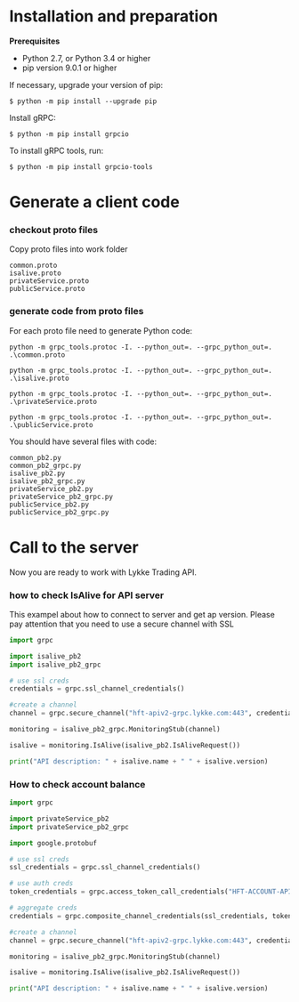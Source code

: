 # Installation and preparation

**Prerequisites**

* Python 2.7, or Python 3.4 or higher
* pip version 9.0.1 or higher

If necessary, upgrade your version of pip:

```
$ python -m pip install --upgrade pip
```

Install gRPC:

```
$ python -m pip install grpcio
```

To install gRPC tools, run:

```
$ python -m pip install grpcio-tools
```

# Generate a client code

### checkout proto files
Copy proto files into work folder

```
common.proto
isalive.proto
privateService.proto
publicService.proto
```

### generate code from proto files

For each proto file need to generate Python code:

```
python -m grpc_tools.protoc -I. --python_out=. --grpc_python_out=. .\common.proto

python -m grpc_tools.protoc -I. --python_out=. --grpc_python_out=. .\isalive.proto

python -m grpc_tools.protoc -I. --python_out=. --grpc_python_out=. .\privateService.proto

python -m grpc_tools.protoc -I. --python_out=. --grpc_python_out=. .\publicService.proto
```

You should have several files with code:

```
common_pb2.py
common_pb2_grpc.py
isalive_pb2.py
isalive_pb2_grpc.py
privateService_pb2.py
privateService_pb2_grpc.py
publicService_pb2.py
publicService_pb2_grpc.py
```

# Call to the server

Now you are ready to work with Lykke Trading API.

### how to check IsAlive for API server

This exampel about how to connect to server and get ap version. 
Please pay attention that you need to use a secure channel with SSL

```python
import grpc

import isalive_pb2
import isalive_pb2_grpc

# use ssl creds
credentials = grpc.ssl_channel_credentials()

#create a channel
channel = grpc.secure_channel("hft-apiv2-grpc.lykke.com:443", credentials)

monitoring = isalive_pb2_grpc.MonitoringStub(channel)

isalive = monitoring.IsAlive(isalive_pb2.IsAliveRequest())

print("API description: " + isalive.name + " " + isalive.version)
```

### How to check account balance

```python
import grpc

import privateService_pb2
import privateService_pb2_grpc

import google.protobuf

# use ssl creds
ssl_credentials = grpc.ssl_channel_credentials()

# use auth creds
token_credentials = grpc.access_token_call_credentials("HFT-ACCOUNT-API-KEY")

# aggregate creds
credentials = grpc.composite_channel_credentials(ssl_credentials, token_credentials)

#create a channel
channel = grpc.secure_channel("hft-apiv2-grpc.lykke.com:443", credentials)

monitoring = isalive_pb2_grpc.MonitoringStub(channel)

isalive = monitoring.IsAlive(isalive_pb2.IsAliveRequest())

print("API description: " + isalive.name + " " + isalive.version)
```












